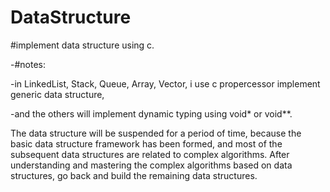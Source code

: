 # DataStructure

#implement data structure using c.

-#notes:

  -in LinkedList, Stack, Queue, Array, Vector, i use c propercessor implement generic data structure,
  
  -and the others will implement dynamic typing using void* or void**.


The data structure will be suspended for a period of time, because the basic data 
structure framework has been formed, and most of the subsequent data structures 
are related to complex algorithms. After understanding and mastering the 
complex algorithms based on data structures, go back and build the remaining data structures.
